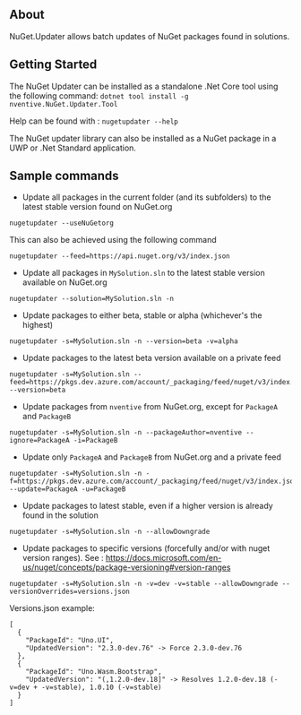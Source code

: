 ## About

NuGet.Updater allows batch updates of NuGet packages found in solutions.

## Getting Started

The NuGet Updater can be installed as a standalone .Net Core tool using the following command:
`dotnet tool install -g nventive.NuGet.Updater.Tool`

Help can be found with :
`nugetupdater --help`

The NuGet updater library can also be installed as a NuGet package in a UWP or .Net Standard application.

## Sample commands

- Update all packages in the current folder (and its subfolders) to the latest stable version found on NuGet.org
```
nugetupdater --useNuGetorg
```
This can also be achieved using the following command
```
nugetupdater --feed=https://api.nuget.org/v3/index.json
```

- Update all packages in `MySolution.sln` to the latest stable version available on NuGet.org
```
nugetupdater --solution=MySolution.sln -n
```

- Update packages to either beta, stable or alpha (whichever's the highest)
```
nugetupdater -s=MySolution.sln -n --version=beta -v=alpha
```

- Update packages to the latest beta version available on a private feed
```
nugetupdater -s=MySolution.sln --feed=https://pkgs.dev.azure.com/account/_packaging/feed/nuget/v3/index.json|personalaccesstoken --version=beta
```

- Update packages from `nventive` from NuGet.org, except for `PackageA` and `PackageB`
```
nugetupdater -s=MySolution.sln -n --packageAuthor=nventive --ignore=PackageA -i=PackageB
```

- Update only `PackageA` and `PackageB` from NuGet.org and a private feed
```
nugetupdater -s=MySolution.sln -n -f=https://pkgs.dev.azure.com/account/_packaging/feed/nuget/v3/index.json|personalaccesstoken --update=PackageA -u=PackageB
```

- Update packages to latest stable, even if a higher version is already found in the solution
```
nugetupdater -s=MySolution.sln -n --allowDowngrade
```

- Update packages to specific versions (forcefully and/or with nuget version ranges). See : https://docs.microsoft.com/en-us/nuget/concepts/package-versioning#version-ranges
```
nugetupdater -s=MySolution.sln -n -v=dev -v=stable --allowDowngrade --versionOverrides=versions.json
```
Versions.json example:
```
[
  {
    "PackageId": "Uno.UI",
    "UpdatedVersion": "2.3.0-dev.76" -> Force 2.3.0-dev.76
  },
  {
    "PackageId": "Uno.Wasm.Bootstrap",
    "UpdatedVersion": "(,1.2.0-dev.18]" -> Resolves 1.2.0-dev.18 (-v=dev + -v=stable), 1.0.10 (-v=stable)
  }
]
```
